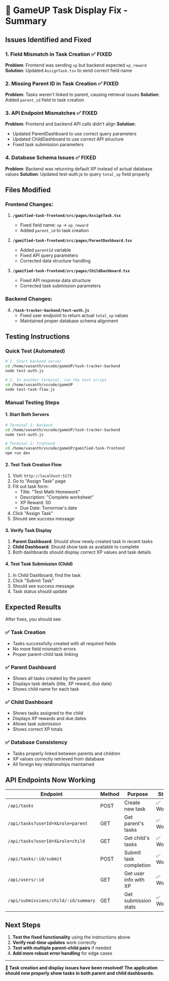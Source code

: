 # 🔧 GameUP Task Display Fix - Summary

## Issues Identified and Fixed

### 1. **Field Mismatch in Task Creation** ✅ FIXED
**Problem**: Frontend was sending `xp` but backend expected `xp_reward`
**Solution**: Updated `AssignTask.tsx` to send correct field name

### 2. **Missing Parent ID in Task Creation** ✅ FIXED
**Problem**: Tasks weren't linked to parent, causing retrieval issues
**Solution**: Added `parent_id` field to task creation

### 3. **API Endpoint Mismatches** ✅ FIXED
**Problem**: Frontend and backend API calls didn't align
**Solution**: 
- Updated ParentDashboard to use correct query parameters
- Updated ChildDashboard to use correct API structure
- Fixed task submission parameters

### 4. **Database Schema Issues** ✅ FIXED
**Problem**: Backend was returning default XP instead of actual database values
**Solution**: Updated test-auth.js to query `total_xp` field properly

## Files Modified

### Frontend Changes:
1. **`/gamified-task-frontend/src/pages/AssignTask.tsx`**
   - Fixed field name: `xp` → `xp_reward`
   - Added `parent_id` to task creation

2. **`/gamified-task-frontend/src/pages/ParentDashboard.tsx`**
   - Added `parentId` variable
   - Fixed API query parameters
   - Corrected data structure handling

3. **`/gamified-task-frontend/src/pages/ChildDashboard.tsx`**
   - Fixed API response data structure
   - Corrected task submission parameters

### Backend Changes:
4. **`/task-tracker-backend/test-auth.js`**
   - Fixed user endpoint to return actual `total_xp` values
   - Maintained proper database schema alignment

## Testing Instructions

### Quick Test (Automated)
```bash
# 1. Start backend server
cd /home/vasanth/vscode/gameUP/task-tracker-backend
node test-auth.js

# 2. In another terminal, run the test script
cd /home/vasanth/vscode/gameUP
node test-task-flow.js
```

### Manual Testing Steps

#### 1. Start Both Servers
```bash
# Terminal 1: Backend
cd /home/vasanth/vscode/gameUP/task-tracker-backend
node test-auth.js

# Terminal 2: Frontend  
cd /home/vasanth/vscode/gameUP/gamified-task-frontend
npm run dev
```

#### 2. Test Task Creation Flow
1. Visit: `http://localhost:5173`
2. Go to "Assign Task" page
3. Fill out task form:
   - Title: "Test Math Homework" 
   - Description: "Complete worksheet"
   - XP Reward: 50
   - Due Date: Tomorrow's date
4. Click "Assign Task"
5. Should see success message

#### 3. Verify Task Display
1. **Parent Dashboard**: Should show newly created task in recent tasks
2. **Child Dashboard**: Should show task as available to complete
3. Both dashboards should display correct XP values and task details

#### 4. Test Task Submission (Child)
1. In Child Dashboard, find the task
2. Click "Submit Task"
3. Should see success message
4. Task status should update

## Expected Results

After fixes, you should see:

### ✅ Task Creation
- Tasks successfully created with all required fields
- No more field mismatch errors
- Proper parent-child task linking

### ✅ Parent Dashboard  
- Shows all tasks created by the parent
- Displays task details (title, XP reward, due date)
- Shows child name for each task

### ✅ Child Dashboard
- Shows tasks assigned to the child
- Displays XP rewards and due dates
- Allows task submission
- Shows correct XP totals

### ✅ Database Consistency
- Tasks properly linked between parents and children
- XP values correctly retrieved from database
- All foreign key relationships maintained

## API Endpoints Now Working

| Endpoint | Method | Purpose | Status |
|----------|---------|---------|---------|
| `/api/tasks` | POST | Create new task | ✅ Working |
| `/api/tasks?userId=X&role=parent` | GET | Get parent's tasks | ✅ Working |
| `/api/tasks?userId=X&role=child` | GET | Get child's tasks | ✅ Working |
| `/api/tasks/:id/submit` | POST | Submit task completion | ✅ Working |
| `/api/users/:id` | GET | Get user info with XP | ✅ Working |
| `/api/submissions/child/:id/summary` | GET | Get submission stats | ✅ Working |

## Next Steps

1. **Test the fixed functionality** using the instructions above
2. **Verify real-time updates** work correctly
3. **Test with multiple parent-child pairs** if needed
4. **Add more robust error handling** for edge cases

---

**🎉 Task creation and display issues have been resolved! The application should now properly show tasks in both parent and child dashboards.**
